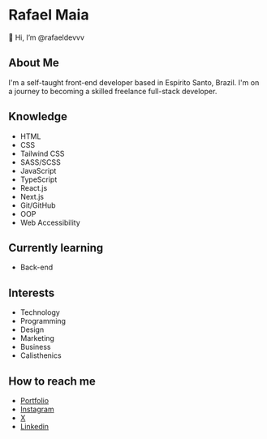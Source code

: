 # Rafael Maia

👋 Hi, I’m @rafaeldevvv

## About Me

I'm a self-taught front-end developer based in Espírito Santo, Brazil. I'm on a journey to becoming a skilled freelance full-stack developer.

## Knowledge

- HTML
- CSS
- Tailwind CSS
- SASS/SCSS
- JavaScript
- TypeScript
- React.js
- Next.js
- Git/GitHub
- OOP
- Web Accessibility
  
## Currently learning

- Back-end

## Interests

- Technology
- Programming
- Design
- Marketing
- Business
- Calisthenics

## How to reach me

- [Portfolio](https://rafaeldevvv.github.io/rafaeldevvv)
- [Instagram](https://www.instagram.com/rafaeldevvv)
- [X](https://www.twitter.com/rafaeldevvv)
- [Linkedin](https://www.linkedin.com/in/rafael-maia-b69662263)
  

<!---
rafaeldevvv/rafaeldevvv is a ✨ special ✨ repository because its `README.md` (this file) appears on your GitHub profile.
You can click the Preview link to take a look at your changes.
--->
